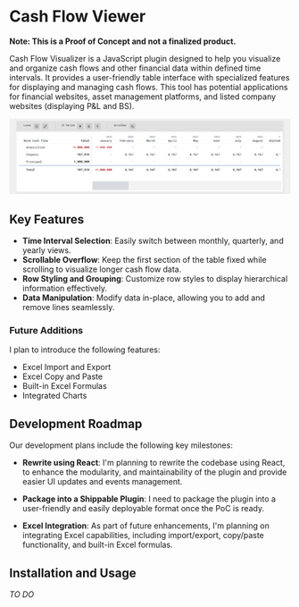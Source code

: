 # Cash Flow Viewer

**Note: This is a Proof of Concept and not a finalized product.**

Cash Flow Visualizer is a JavaScript plugin designed to help you visualize and organize cash flows and other financial data within defined time intervals. It provides a user-friendly table interface with specialized features for displaying and managing cash flows. This tool has potential applications for financial websites, asset management platforms, and listed company websites (displaying P&L and BS).

![CF Table image](./assets/img/CFViewer_Img.png)

## Key Features
- **Time Interval Selection**: Easily switch between monthly, quarterly, and yearly views.
- **Scrollable Overflow**: Keep the first section of the table fixed while scrolling to visualize longer cash flow data.
- **Row Styling and Grouping**: Customize row styles to display hierarchical information effectively.
- **Data Manipulation**: Modify data in-place, allowing you to add and remove lines seamlessly.

### Future Additions
I plan to introduce the following features:
- Excel Import and Export
- Excel Copy and Paste
- Built-in Excel Formulas
- Integrated Charts


## Development Roadmap
Our development plans include the following key milestones:

- **Rewrite using React**: I'm planning to rewrite the codebase using React, to enhance the modularity, and maintainability of the plugin and provide easier UI updates and events management.

- **Package into a Shippable Plugin**: I need to package the plugin into a user-friendly and easily deployable format once the PoC is ready.

- **Excel Integration**: As part of future enhancements, I'm planning on integrating Excel capabilities, including import/export, copy/paste functionality, and built-in Excel formulas.


## Installation and Usage
*TO DO*
